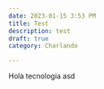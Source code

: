 ```yaml
---
date: 2023-01-15 3:53 PM
title: Test
description: test
draft: true
category: Charlando

---
```

Hola tecnologia asd